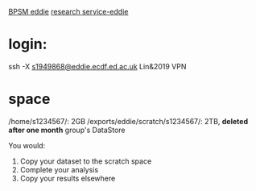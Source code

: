 [BPSM eddie](http://129.215.170.35/07_Using_Eddie.html)
[research service-eddie](https://www.wiki.ed.ac.uk/display/ResearchServices/Anaconda)

# login:
ssh -X s1949868@eddie.ecdf.ed.ac.uk
Lin&2019
VPN
# space
/home/s1234567/: 2GB
/exports/eddie/scratch/s1234567/: 2TB, **deleted after one month**
group's DataStore

You would:
1.  Copy your dataset to the scratch space
2.  Complete your analysis
3.  Copy your results elsewhere
<!--stackedit_data:
eyJoaXN0b3J5IjpbLTE1NTc2NTUwNDMsNTU1MzEzMjExLDMwMz
EyNjg3NiwtMTM3NTM3MTIzNCwtNTM3NzM5MTQ1LC0xMzI3Njg4
MjgyLDcwMjAwMTIzMCwzNjk1NjAwNTBdfQ==
-->